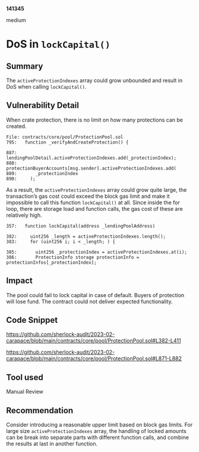 __141345__

medium

# DoS in `lockCapital()`

## Summary

The `activeProtectionIndexes` array could grow unbounded and result in DoS when calling `lockCapital()`.


## Vulnerability Detail

When crate protection, there is no limit on how many protections can be created. 
```solidity
File: contracts/core/pool/ProtectionPool.sol
795:   function _verifyAndCreateProtection() {

887:     lendingPoolDetail.activeProtectionIndexes.add(_protectionIndex);
888:     protectionBuyerAccounts[msg.sender].activeProtectionIndexes.add(
889:       _protectionIndex
890:     );
```

As a result, the `activeProtectionIndexes` array could grow quite large, the transaction’s gas cost could exceed the block gas limit and make it impossible to call this function `lockCapital()` at all. Since inside the for loop, there are storage load and function calls, the gas cost of these are relatively high.

```solidity
357:   function lockCapital(address _lendingPoolAddress)

382:     uint256 _length = activeProtectionIndexes.length();
383:     for (uint256 i; i < _length; ) {

385:       uint256 _protectionIndex = activeProtectionIndexes.at(i);
386:       ProtectionInfo storage protectionInfo = protectionInfos[_protectionIndex];
```


## Impact

The pool could fail to lock capital in case of default. Buyers of protection will lose fund. The contract could not deliver expected functionality.


## Code Snippet

https://github.com/sherlock-audit/2023-02-carapace/blob/main/contracts/core/pool/ProtectionPool.sol#L382-L411

https://github.com/sherlock-audit/2023-02-carapace/blob/main/contracts/core/pool/ProtectionPool.sol#L871-L882

## Tool used

Manual Review

## Recommendation

Consider introducing a reasonable upper limit based on block gas limits. For large size `activeProtectionIndexes` array, the handling of locked amounts can be break into separate parts with different function calls, and combine the results at last in another function.
